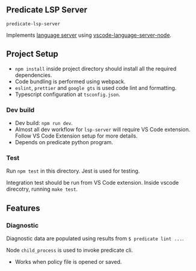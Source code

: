 ## Predicate LSP Server

`predicate-lsp-server`

Implements [language server](https://code.visualstudio.com/api/language-extensions/language-server-extension-guide) using [vscode-language-server-node](https://github.com/microsoft/vscode-languageserver-node).

## Project Setup

- `npm install` inside project directory should install all the required dependencies.
- Code bundling is performed using webpack.
- `eslint`, `prettier` and `google gts` is used code lint and formatting.
- Typescript configuration at `tsconfig.json`.

### Dev build

- Dev build: `npm run dev`.
- Almost all dev workflow for `lsp-server` will require VS Code extension. Follow VS Code Extension setup for more details.
- Depends on predicate python program.

### Test

Run `npm test` in this directory. Jest is used for testing.

Integration test should be run from VS Code extension. Inside vscode direcotry, running `make test`.

## Features

### Diagnostic

Diagnostic data are populated using results from `$ predicate lint ...`.

Node `child_process` is used to invoke predicate cli.

- Works when policy file is opened or saved.
